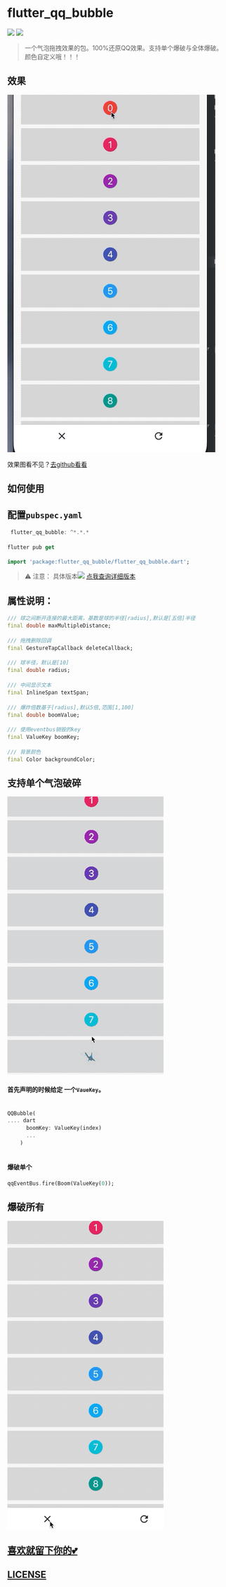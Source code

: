 # flutter_qq_bubble
![](https://badgen.net/github/license/micromatch/micromatch)
![](https://img.shields.io/pub/v/flutter_qq_bubble)
> 一个气泡拖拽效果的包。100%还原QQ效果。支持单个爆破与全体爆破。颜色自定义哦！！！



## 效果
![](img/flutter_qq_buble.gif)

效果图看不见？[去github看看](https://github.com/ifgyong/flutter_qq_bubble)
## 如何使用

## 配置`pubspec.yaml`

```dart
 flutter_qq_bubble: ^*.*.*
 
flutter pub get 

import 'package:flutter_qq_bubble/flutter_qq_bubble.dart';

```

> ⚠️ 注意： 具体版本![](https://img.shields.io/pub/v/flutter_qq_bubble)
[点我查询详细版本](https://pub.flutter-io.cn/packages/flutter_qq_bubble)

## 属性说明：

```dart
/// 球之间断开连接的最大距离，基数是球的半径[radius],默认是[五倍]半径
final double maxMultipleDistance;

/// 拖拽删除回调
final GestureTapCallback deleteCallback;

/// 球半径，默认是[10]
final double radius;

/// 中间显示文本
final InlineSpan textSpan;

/// 爆炸倍数基于[radius],默认5倍,范围[1,100]
final double boomValue;

/// 使用eventbus销毁的key
final ValueKey boomKey;

/// 背景颜色
final Color backgroundColor;
```


## 支持单个气泡破碎
![](img/single.gif)


#### 首先声明的时候给定 一个`VaueKey`。
```dart

QQBubble(
.... dart
      boomKey: ValueKey(index)
      ...
    )
    
```
#### 爆破单个

```dart
qqEventBus.fire(Boom(ValueKey(0));
```

## 爆破所有 
![](img/all.gif)



## [喜欢就留下你的💕](https://github.com/ifgyong/flutter_qq_bubble)
## [LICENSE](LICENSE)